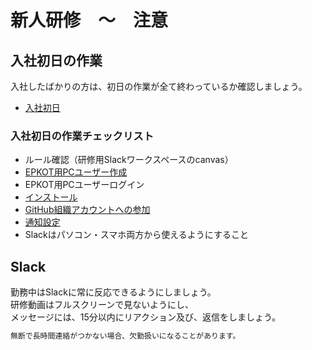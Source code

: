 # 新人研修　〜　注意

## 入社初日の作業

入社したばかりの方は、初日の作業が全て終わっているか確認しましょう。

- [入社初日](./../../../public/first-day/index.md)

### 入社初日の作業チェックリスト

- ルール確認（研修用Slackワークスペースのcanvas）
- [EPKOT用PCユーザー作成](./../../../preparation/epkot-user/index.md#epkot用pcユーザー作成)
- EPKOT用PCユーザーログイン
- [インストール](./../../../preparation/install/index.md)
- [GitHub組織アカウントへの参加](./../../../public/first-day/index.md#github組織アカウントへの参加)
- [通知設定](./../../../public/first-day/index.md#通知設定)
- Slackはパソコン・スマホ両方から使えるようにすること

## Slack

勤務中はSlackに常に反応できるようにしましょう。  
研修動画はフルスクリーンで見ないようにし、  
メッセージには、15分以内にリアクション及び、返信をしましょう。  

```txt
無断で長時間連絡がつかない場合、欠勤扱いになることがあります。
```
